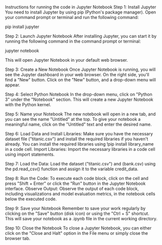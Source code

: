 Instructions for running the code in Jupyter Notebook
Step 1: Install Jupyter
You need to install Jupyter by using pip (Python's package manager). Open your command prompt or terminal and run the following command:

pip install jupyter

Step 2: Launch Jupyter Notebook
After installing Jupyter, you can start it by running the following command in the command prompt or terminal:

jupyter notebook


This will open Jupyter Notebook in your default web browser.

Step 3: Create a New Notebook
Once Jupyter Notebook is running, you will see the Jupyter dashboard in your web browser. On the right side, you'll find a "New" button. Click on the "New" button, and a drop-down menu will appear.

Step 4: Select Python Notebook
In the drop-down menu, click on "Python 3" under the "Notebook" section. This will create a new Jupyter Notebook with the Python kernel.

Step 5: Name your Notebook
The new notebook will open in a new tab, and you can see the name "Untitled" at the top. To give your notebook a meaningful name, click on the "Untitled" text and enter the desired name.

Step 6:
Load Data and Install Libraries: Make sure you have the necessary dataset file ("titanic.csv") and install the required libraries if you haven't already. 
You can install the required libraries using !pip install library_name in a code cell.
Import Libraries: Import the necessary libraries in a code cell using import statements.

Step 7:
Load the Data: Load the dataset ("titanic.csv") and (bank.csv) using the pd.read_csv() function and assign it to the variable credit_data.

Step 8:
Run the Code: To execute each code block, click on the cell and press "Shift + Enter" or click the "Run" button in the Jupyter Notebook interface.
Observe Output: Observe the output of each code block, including visualizations and model evaluation metrics, in the notebook cells below the executed code.

Step 9: Save your Notebook
Remember to save your work regularly by clicking on the "Save" button (disk icon) or using the "Ctrl + S" shortcut. This will save your notebook as a .ipynb file in the current working directory.

Step 10: Close the Notebook
To close a Jupyter Notebook, you can either click on the "Close and Halt" option in the File menu or simply close the browser tab.
